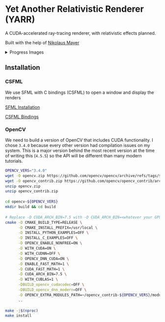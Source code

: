 # Yet Another Relativistic Renderer (YARR)

A CUDA-accelerated ray-tracing renderer, with relativistic effects planned.

Built with the help of [Nikolaus Mayer](https://github.com/nikolausmayer/raytracing-from-scratch/)

<details>
  <summary>Progress Images</summary>

  ## Sky and Ground
  ![](media/00_SkyGround.png)

  ## Plane Depth
  ![](media/01_PlaneDepth.png)

  ## Triangles
  ![](media/02_Triangles.png)

  ## Mirrors
  ![](media/03_Mirrors.png)

  ## Light Energy
  ![](media/04_LightEnergy.png)

  ## Spheres
  ![](media/05_Spheres.png)

  ## Phong Lighting
  ![](media/06_PhongLighting.png)

  ## Shadows
  ![](media/07_Shadows.png)

  ## Antialiasing, Soft Shadows, Depth of Field
  ![](media/08_Antialiasing_SoftShadows_DepthOfField.png)

  ## Ground Texture
  ![](media/09_Ground_Texture.png)

  ## Rotation Matrices, Callbacks
  ![](media/10_Rotation.gif)

</details>

## Installation

### CSFML

We use SFML with C bindings (CSFML) to open a window and display the renders

[SFML Installation](https://www.sfml-dev.org/tutorials/2.5/start-linux.php)

[CSFML Bindings](https://www.sfml-dev.org/download/csfml/)

### OpenCV

We need to build a version of OpenCV that includes CUDA functionality. I chose `3.4.0` because
every other version had compilation issues on my system. This is a major version behind the most
recent version at the time of writing this (`4.5.5`) so the API will be different than many modern
tutorials.

```bash
OPENCV_VERS="3.4.0"
wget -O opencv.zip https://github.com/opencv/opencv/archive/refs/tags/${OPENCV_VERS}.zip
wget -O opencv_contrib.zip https://github.com/opencv/opencv_contrib/archive/refs/tags/${OPENCV_VERS}.zip
unzip opencv.zip
unzip opencv_contrib.zip

cd opencv-${OPENCV_VERS}
mkdir build && cd build

# Replace -D CUDA_ARCH_BIN=7.5 with -D CUDA_ARCH_BIN=<whatever your GPU's CUDA compute compatibility is>
cmake -D CMAKE_BUILD_TYPE=RELEASE \
      -D CMAKE_INSTALL_PREFIX=/usr/local \
      -D INSTALL_PYTHON_EXAMPLES=OFF \
      -D INSTALL_C_EXAMPLES=OFF \
      -D OPENCV_ENABLE_NONFREE=ON \
      -D WITH_CUDA=ON \
      -D WITH_CUDNN=OFF \
      -D OPENCV_DNN_CUDA=ON \
      -D ENABLE_FAST_MATH=1 \
      -D CUDA_FAST_MATH=1 \
      -D CUDA_ARCH_BIN=7.5 \
      -D WITH_CUBLAS=1 \
      -DBUILD_opencv_cudacodec=OFF \
      -DBUILD_opencv_dnn_modern=OFF \
      -D OPENCV_EXTRA_MODULES_PATH=~/opencv_contrib-${OPENCV_VERS}/modules \
      ..

make -j$(nproc)
make install
```
